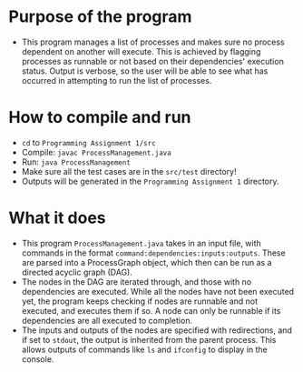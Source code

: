 <!--
Programming Assignment 1
Author  :  Huang Zhiquan Joel
ID      :  1002530
Date    :  08/03/2018
-->

# Purpose of the program

* This program manages a list of processes and makes sure no process dependent on another will execute. This is achieved by flagging processes as runnable or not based on their dependencies' execution status. Output is verbose, so the user will be able to see what has occurred in attempting to run the list of processes.

# How to compile and run

* `cd` to `Programming Assignment 1/src`
* Compile: `javac ProcessManagement.java`
* Run: `java ProcessManagement`
* Make sure all the test cases are in the `src/test` directory!
* Outputs will be generated in the `Programming Assignment 1` directory.

# What it does

* This program `ProcessManagement.java` takes in an input file, with commands in the format `command:dependencies:inputs:outputs`. These are parsed into a ProcessGraph object, which then can be run as a directed acyclic graph (DAG). 
* The nodes in the DAG are iterated through, and those with no dependencies are executed. While all the nodes have not been executed yet, the program keeps checking if nodes are runnable and not executed, and executes them if so. A node can only be runnable if its dependencies are all executed to completion. 
* The inputs and outputs of the nodes are specified with redirections, and if set to `stdout`, the output is inherited from the parent process. This allows outputs of commands like `ls` and `ifconfig` to display in the console.